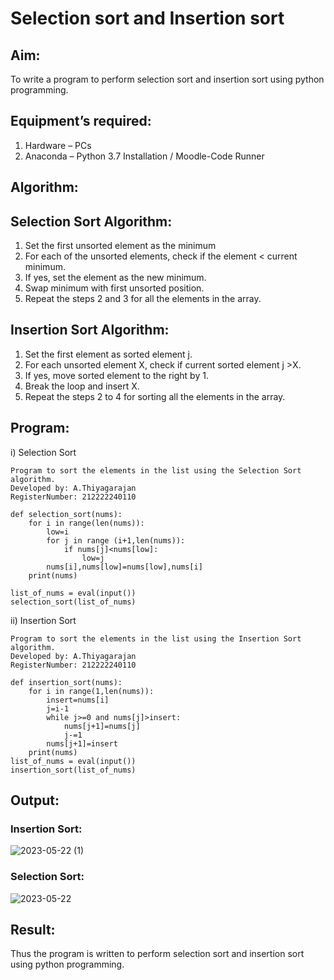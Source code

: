 # Selection sort and Insertion sort
## Aim:
To write a program to perform selection sort and insertion sort using python programming.
## Equipment’s required:
1.	Hardware – PCs
2.	Anaconda – Python 3.7 Installation / Moodle-Code Runner
## Algorithm:
## Selection Sort Algorithm:
1.	Set the first unsorted element as the minimum
2.	For each of the unsorted elements, check if the element < current minimum.
3.	If yes, set the element as the new minimum.
4.	Swap minimum with first unsorted position.
5.	Repeat the steps 2 and 3 for all the elements in the array.
## Insertion Sort Algorithm:
1.	Set the first element as sorted element j.
2.	For each unsorted element X, check if current sorted element j >X.
3.	If yes, move sorted element to the right by 1.
4.	Break the loop and insert X.
5.	Repeat the steps 2 to 4 for sorting all the elements in the array.
## Program:
i)	Selection Sort
```
Program to sort the elements in the list using the Selection Sort algorithm.
Developed by: A.Thiyagarajan
RegisterNumber: 212222240110

def selection_sort(nums):
    for i in range(len(nums)):
        low=i
        for j in range (i+1,len(nums)):
            if nums[j]<nums[low]:
                low=j
        nums[i],nums[low]=nums[low],nums[i]
    print(nums)

list_of_nums = eval(input())
selection_sort(list_of_nums)

```
ii)	Insertion Sort
```
Program to sort the elements in the list using the Insertion Sort algorithm.
Developed by: A.Thiyagarajan
RegisterNumber: 212222240110

def insertion_sort(nums):
    for i in range(1,len(nums)):
        insert=nums[i]
        j=i-1
        while j>=0 and nums[j]>insert:
            nums[j+1]=nums[j]
            j-=1
        nums[j+1]=insert
    print(nums)
list_of_nums = eval(input())
insertion_sort(list_of_nums)
```

## Output:



### Insertion Sort:
![2023-05-22 (1)](https://github.com/A-Thiyagarajan/Sorting-Algorithm/assets/118707693/fd2b8c92-96c1-4145-9248-3816fb0bd765)





### Selection Sort:
![2023-05-22](https://github.com/A-Thiyagarajan/Sorting-Algorithm/assets/118707693/83081f98-3633-4ae7-9194-a727acc35220)




## Result:
Thus the program is written to perform selection sort and insertion sort using python programming.
